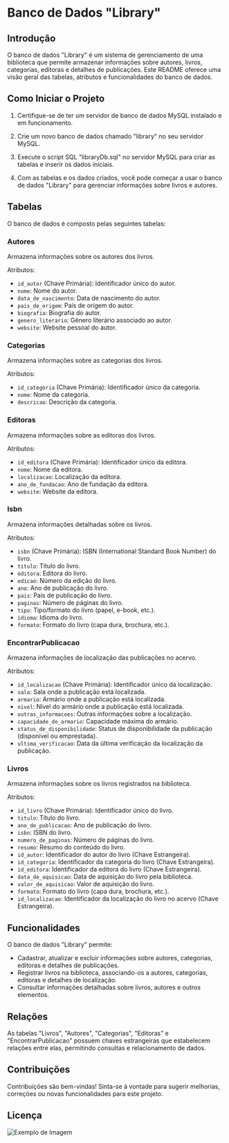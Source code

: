 # Banco de Dados "Library"

## Introdução

O banco de dados "Library" é um sistema de gerenciamento de uma biblioteca que permite armazenar informações sobre autores, livros, categorias, editoras e detalhes de publicações. Este README oferece uma visão geral das tabelas, atributos e funcionalidades do banco de dados.

## Como Iniciar o Projeto

1. Certifique-se de ter um servidor de banco de dados MySQL instalado e em funcionamento.

2. Crie um novo banco de dados chamado "library" no seu servidor MySQL.

3. Execute o script SQL "libraryDb.sql" no servidor MySQL para criar as tabelas e inserir os dados iniciais.

4. Com as tabelas e os dados criados, você pode começar a usar o banco de dados "Library" para gerenciar informações sobre livros e autores.

## Tabelas

O banco de dados é composto pelas seguintes tabelas:

### Autores

Armazena informações sobre os autores dos livros.

Atributos:
- `id_autor` (Chave Primária): Identificador único do autor.
- `nome`: Nome do autor.
- `data_de_nascimento`: Data de nascimento do autor.
- `pais_de_origem`: País de origem do autor.
- `biografia`: Biografia do autor.
- `genero_literario`: Gênero literário associado ao autor.
- `website`: Website pessoal do autor.

### Categorias

Armazena informações sobre as categorias dos livros.

Atributos:
- `id_categoria` (Chave Primária): Identificador único da categoria.
- `nome`: Nome da categoria.
- `descricao`: Descrição da categoria.

### Editoras

Armazena informações sobre as editoras dos livros.

Atributos:
- `id_editora` (Chave Primária): Identificador único da editora.
- `nome`: Nome da editora.
- `localizacao`: Localização da editora.
- `ano_de_fundacao`: Ano de fundação da editora.
- `website`: Website da editora.

### Isbn

Armazena informações detalhadas sobre os livros.

Atributos:
- `isbn` (Chave Primária): ISBN (International Standard Book Number) do livro.
- `titulo`: Título do livro.
- `editora`: Editora do livro.
- `edicao`: Número da edição do livro.
- `ano`: Ano de publicação do livro.
- `pais`: País de publicação do livro.
- `paginas`: Número de páginas do livro.
- `tipo`: Tipo/formato do livro (papel, e-book, etc.).
- `idioma`: Idioma do livro.
- `formato`: Formato do livro (capa dura, brochura, etc.).

### EncontrarPublicacao

Armazena informações de localização das publicações no acervo.

Atributos:
- `id_localizacao` (Chave Primária): Identificador único da localização.
- `sala`: Sala onde a publicação está localizada.
- `armario`: Armário onde a publicação está localizada.
- `nivel`: Nível do armário onde a publicação está localizada.
- `outras_informacoes`: Outras informações sobre a localização.
- `capacidade_do_armario`: Capacidade máxima do armário.
- `status_de_disponibilidade`: Status de disponibilidade da publicação (disponível ou emprestada).
- `ultima_verificacao`: Data da última verificação da localização da publicação.

### Livros

Armazena informações sobre os livros registrados na biblioteca.

Atributos:
- `id_livro` (Chave Primária): Identificador único do livro.
- `titulo`: Título do livro.
- `ano_de_publicacao`: Ano de publicação do livro.
- `isbn`: ISBN do livro.
- `numero_de_paginas`: Número de páginas do livro.
- `resumo`: Resumo do conteúdo do livro.
- `id_autor`: Identificador do autor do livro (Chave Estrangeira).
- `id_categoria`: Identificador da categoria do livro (Chave Estrangeira).
- `id_editora`: Identificador da editora do livro (Chave Estrangeira).
- `data_de_aquisicao`: Data de aquisição do livro pela biblioteca.
- `valor_de_aquisicao`: Valor de aquisição do livro.
- `formato`: Formato do livro (capa dura, brochura, etc.).
- `id_localizacao`: Identificador da localização do livro no acervo (Chave Estrangeira).

## Funcionalidades

O banco de dados "Library" permite:

- Cadastrar, atualizar e excluir informações sobre autores, categorias, editoras e detalhes de publicações.
- Registrar livros na biblioteca, associando-os a autores, categorias, editoras e detalhes de localização.
- Consultar informações detalhadas sobre livros, autores e outros elementos.

## Relações

As tabelas "Livros", "Autores", "Categorias", "Editoras" e "EncontrarPublicacao" possuem chaves estrangeiras que estabelecem relações entre elas, permitindo consultas e relacionamento de dados.

## Contribuições

Contribuições são bem-vindas! Sinta-se à vontade para sugerir melhorias, correções ou novas funcionalidades para este projeto.

## Licença

![Exemplo de Imagem](https://drive.google.com/drive/my-drive)

